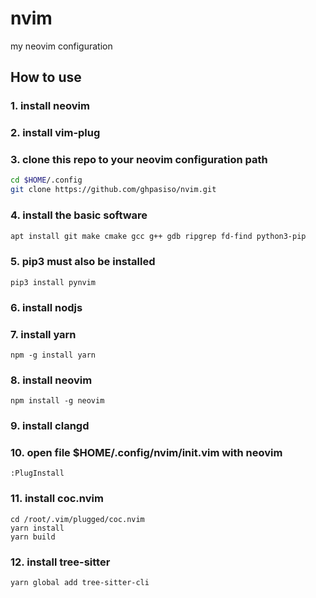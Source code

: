 # nvim
my neovim configuration

## How to use
### 1. install neovim
### 2. install vim-plug

### 3. clone this repo to your neovim configuration path
```bash
cd $HOME/.config
git clone https://github.com/ghpasiso/nvim.git
```

### 4. install the basic software
```bash
apt install git make cmake gcc g++ gdb ripgrep fd-find python3-pip
```

### 5. pip3 must also be installed
```
pip3 install pynvim
```

### 6. install nodjs

### 7. install yarn
```
npm -g install yarn
```
### 8. install neovim
```
npm install -g neovim
```
### 9. install clangd

### 10. open file $HOME/.config/nvim/init.vim with neovim 
```viml
:PlugInstall
```

### 11. install coc.nvim
```
cd /root/.vim/plugged/coc.nvim
yarn install
yarn build
```

### 12. install tree-sitter 
```
yarn global add tree-sitter-cli
```


